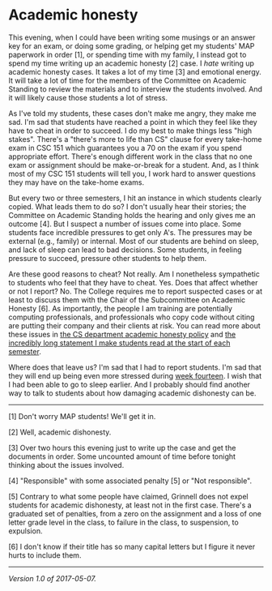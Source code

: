 Academic honesty
================

This evening, when I could have been writing some musings or an answer
key for an exam, or doing some grading, or helping get my students'
MAP paperwork in order [1], or spending time with my family, I instead
got to spend my time writing up an academic honesty [2] case.  I *hate*
writing up academic honesty cases.  It takes a lot of my time [3] and
emotional energy.  It will take a lot of time for the members of the
Committee on Academic Standing to review the materials and to interview
the students involved.  And it will likely cause those students a lot
of stress.

As I've told my students, these cases don't make me angry, they make me
sad.  I'm sad that students have reached a point in which they feel like
they have to cheat in order to succeed.  I do my best to make things less
"high stakes".  There's a "there's more to life than CS" clause for every
take-home exam in CSC 151 which guarantees you a 70 on the exam if you
spend appropriate effort.  There's enough different work in the class
that no one exam or assignment should be make-or-break for a student.
And, as I think most of my CSC 151 students will tell you, I work hard
to answer questions they may have on the take-home exams.

But every two or three semesters, I hit an instance in which students
clearly copied.  What leads them to do so?  I don't usually hear their
stories; the Committee on Academic Standing holds the hearing and
only gives me an outcome [4].  But I suspect a number of issues come
into place.  Some students face incredible pressures to get only A's.
The pressures may be external (e.g., family) or internal.  Most of our
students are behind on sleep, and lack of sleep can lead to bad decisions.
Some students, in feeling pressure to succeed, pressure other students
to help them.

Are these good reasons to cheat?  Not really.  Am I nonetheless
sympathetic to students who feel that they have to cheat.  Yes.  Does that
affect whether or not I report?  No.  The College requires me to report
suspected cases or at least to discuss them with the Chair of the
Subcommittee on Academic Honesty [6].  As importantly, the people I am
training are potentially computing professionals, and professionals who
copy code without citing are putting their company and their clients at
risk.  You can read more about these issues in [the CS department academic
honesty policy](http://www.cs.grinnell.edu/academic-honesty-policy) and
[the incredibly long statement I make students read at the start of
each semester](http://www.cs.grinnell.edu/~rebelsky/Courses/CSC151/2017S/handouts/academic-honesty).

Where does that leave us?  I'm sad that I had to report students.
I'm sad that they will end up being even more stressed during [week
fourteen](naming-week-14).  I wish that I had been able to go to sleep 
earlier.  And I probably should find another way to talk to students 
about how damaging academic dishonesty can be.

---

[1] Don't worry MAP students!  We'll get it in.

[2] Well, academic dishonesty.

[3] Over two hours this evening just to write up the case and get the
documents in order.  Some uncounted amount of time before tonight thinking
about the issues involved.

[4] "Responsible" with some associated penalty [5] or "Not responsible".

[5] Contrary to what some people have claimed, Grinnell does not expel
students for academic dishonesty, at least not in the first case.
There's a graduated set of penalties, from a zero on the assignment and
a loss of one letter grade level in the class, to failure in the class,
to suspension, to expulsion.  

[6] I don't know if their title has so many capital letters but I figure
it never hurts to include them.

---

*Version 1.0 of 2017-05-07.*
